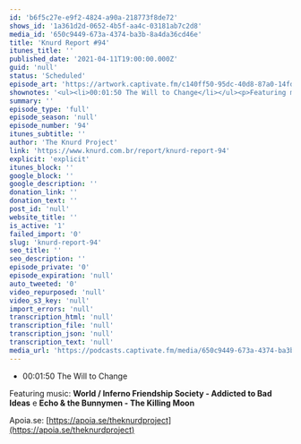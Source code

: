 ```yaml
---
id: 'b6f5c27e-e9f2-4824-a90a-218773f8de72'
shows_id: '1a361d2d-0652-4b5f-aa4c-03181ab7c2d8'
media_id: '650c9449-673a-4374-ba3b-8a4da36cd46e'
title: 'Knurd Report #94'
itunes_title: ''
published_date: '2021-04-11T19:00:00.000Z'
guid: 'null'
status: 'Scheduled'
episode_art: 'https://artwork.captivate.fm/c140ff50-95dc-40d8-87a0-14fd44445825/aPAa1iKdE3QAfmpEpctO7ImB.jpg'
shownotes: '<ul><li>00:01:50 The Will to Change</li></ul><p>Featuring music: <strong>World / Inferno Friendship Society - Addicted to Bad Ideas</strong> e <strong>Echo &amp; the Bunnymen - The Killing Moon</strong></p><p>Apoia.se: <a href="https://apoia.se/theknurdproject" rel="noopener noreferrer" target="_blank">https://apoia.se/theknurdproject</a></p>'
summary: ''
episode_type: 'full'
episode_season: 'null'
episode_number: '94'
itunes_subtitle: ''
author: 'The Knurd Project'
link: 'https://www.knurd.com.br/report/knurd-report-94'
explicit: 'explicit'
itunes_block: ''
google_block: ''
google_description: ''
donation_link: ''
donation_text: ''
post_id: 'null'
website_title: ''
is_active: '1'
failed_import: '0'
slug: 'knurd-report-94'
seo_title: ''
seo_description: ''
episode_private: '0'
episode_expiration: 'null'
auto_tweeted: '0'
video_repurposed: 'null'
video_s3_key: 'null'
import_errors: 'null'
transcription_html: 'null'
transcription_file: 'null'
transcription_json: 'null'
transcription_text: 'null'
media_url: 'https://podcasts.captivate.fm/media/650c9449-673a-4374-ba3b-8a4da36cd46e/knurd94.mp3'
---
```

*   00:01:50 The Will to Change

Featuring music: **World / Inferno Friendship Society - Addicted to Bad Ideas** e **Echo & the Bunnymen - The Killing Moon**

Apoia.se: [https://apoia.se/theknurdproject](https://apoia.se/theknurdproject)